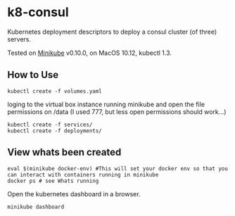 # k8-consul

Kubernetes deployment descriptors to deploy a consul cluster (of three) servers.

Tested on [Minikube](https://github.com/kubernetes/minikube) v0.10.0, on MacOS 10.12, kubectl 1.3.

## How to Use

```shell
kubectl create -f volumes.yaml
```

loging to the virtual box instance running minikube and open the file permissions on /data (I used 777, but less open permissions should work...)

```shell
kubectl create -f services/
kubectl create -f deployments/
```

## View whats been created

```shell
eval $(minikube docker-env) #This will set your docker env so that you can interact with containers running in minikube
docker ps # see Whats running
```

Open the kubernetes dashboard in a browser.
```shell
minikube dashboard
```
